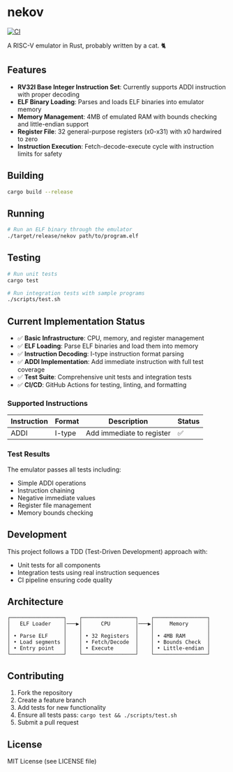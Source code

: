 # nekov

[![CI](https://github.com/wipeseals/nekov/workflows/CI/badge.svg)](https://github.com/wipeseals/nekov/actions)

A RISC-V emulator in Rust, probably written by a cat. 🐈

## Features

- **RV32I Base Integer Instruction Set**: Currently supports ADDI instruction with proper decoding
- **ELF Binary Loading**: Parses and loads ELF binaries into emulator memory  
- **Memory Management**: 4MB of emulated RAM with bounds checking and little-endian support
- **Register File**: 32 general-purpose registers (x0-x31) with x0 hardwired to zero
- **Instruction Execution**: Fetch-decode-execute cycle with instruction limits for safety

## Building

```bash
cargo build --release
```

## Running

```bash
# Run an ELF binary through the emulator
./target/release/nekov path/to/program.elf
```

## Testing

```bash
# Run unit tests
cargo test

# Run integration tests with sample programs
./scripts/test.sh
```

## Current Implementation Status

- ✅ **Basic Infrastructure**: CPU, memory, and register management
- ✅ **ELF Loading**: Parse ELF binaries and load them into memory
- ✅ **Instruction Decoding**: I-type instruction format parsing
- ✅ **ADDI Implementation**: Add immediate instruction with full test coverage
- ✅ **Test Suite**: Comprehensive unit tests and integration tests
- ✅ **CI/CD**: GitHub Actions for testing, linting, and formatting

### Supported Instructions

| Instruction | Format | Description | Status |
|-------------|--------|-------------|---------|
| ADDI | I-type | Add immediate to register | ✅ |

### Test Results

The emulator passes all tests including:
- Simple ADDI operations
- Instruction chaining  
- Negative immediate values
- Register file management
- Memory bounds checking

## Development

This project follows a TDD (Test-Driven Development) approach with:
- Unit tests for all components
- Integration tests using real instruction sequences
- CI pipeline ensuring code quality

## Architecture

```
┌─────────────────┐    ┌─────────────────┐    ┌─────────────────┐
│   ELF Loader    │───▶│      CPU        │───▶│     Memory      │
│                 │    │                 │    │                 │
│ • Parse ELF     │    │ • 32 Registers  │    │ • 4MB RAM       │
│ • Load segments │    │ • Fetch/Decode  │    │ • Bounds Check  │
│ • Entry point   │    │ • Execute       │    │ • Little-endian │
└─────────────────┘    └─────────────────┘    └─────────────────┘
```

## Contributing

1. Fork the repository
2. Create a feature branch
3. Add tests for new functionality  
4. Ensure all tests pass: `cargo test && ./scripts/test.sh`
5. Submit a pull request

## License

MIT License (see LICENSE file)
